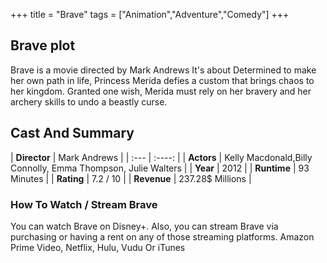 +++
title = "Brave"
tags = ["Animation","Adventure","Comedy"]
+++
## Brave plot
Brave is a movie directed by Mark Andrews It's about Determined to make her own path in life, Princess Merida defies a custom that brings chaos to her kingdom. Granted one wish, Merida must rely on her bravery and her archery skills to undo a beastly curse.
## Cast And Summary
| **Director**      | Mark Andrews |
    | :---        |    :----:   |
    |  **Actors** | Kelly Macdonald,Billy Connolly, Emma Thompson, Julie Walters |
    | **Year**   | 2012    |
    |  **Runtime** | 93 Minutes |
    |  **Rating** | 7.2 / 10 | 
    |  **Revenue** | 237.28$ Millions |
### How To Watch / Stream Brave
You can watch Brave on Disney+.
Also, you can stream Brave via purchasing or having a rent on any of those streaming platforms.
Amazon Prime Video, Netflix, Hulu, Vudu Or iTunes